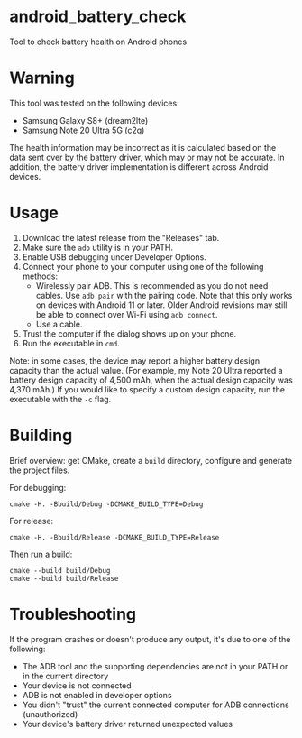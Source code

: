 # android_battery_check

Tool to check battery health on Android phones

# Warning

This tool was tested on the following devices:

- Samsung Galaxy S8+ (dream2lte)
- Samsung Note 20 Ultra 5G (c2q)

The health information may be incorrect as it is calculated based on the data sent over by the battery driver, which may or may not be accurate.
In addition, the battery driver implementation is different across Android devices.

# Usage

1. Download the latest release from the "Releases" tab.
2. Make sure the `adb` utility is in your PATH.
3. Enable USB debugging under Developer Options.
4. Connect your phone to your computer using one of the following methods:
    - Wirelessly pair ADB. This is recommended as you do not need cables. Use `adb pair` with the pairing code. Note that this only works on devices with Android 11 or later. Older Android revisions may still be able to connect over Wi-Fi using `adb connect`.
    - Use a cable.
6. Trust the computer if the dialog shows up on your phone.
7. Run the executable in `cmd`.

Note: in some cases, the device may report a higher battery design capacity than the actual value.
(For example, my Note 20 Ultra reported a battery design capacity of 4,500 mAh, when the actual design capacity was 4,370 mAh.)
If you would like to specify a custom design capacity, run the executable with the `-c` flag.

# Building

Brief overview: get CMake, create a `build` directory, configure and generate the project files.

For debugging:

    cmake -H. -Bbuild/Debug -DCMAKE_BUILD_TYPE=Debug

For release:

    cmake -H. -Bbuild/Release -DCMAKE_BUILD_TYPE=Release

Then run a build:

    cmake --build build/Debug
    cmake --build build/Release


# Troubleshooting

If the program crashes or doesn't produce any output, it's due to one of the following:

- The ADB tool and the supporting dependencies are not in your PATH or in the current directory
- Your device is not connected
- ADB is not enabled in developer options
- You didn't "trust" the current connected computer for ADB connections (unauthorized)
- Your device's battery driver returned unexpected values
